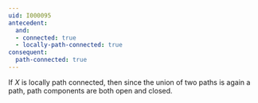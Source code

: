 ```yaml
---
uid: I000095
antecedent:
  and:
  - connected: true
  - locally-path-connected: true
consequent:
  path-connected: true
---
```

If $X$ is locally path connected, then since the union of two paths is again a path, path components are both open and closed.

